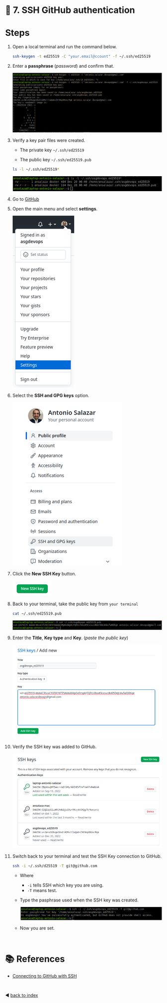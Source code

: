 # :book: 7. SSH GitHub authentication

# Steps
1. Open a local terminal and run the command below.

    ```bash
    ssh-keygen -t ed25519 -C "your.email@ccount" -f ~/.ssh/ed25519
    ```

2. Enter a **passphrase** (_password_) and confirm that.

    ![ssh](../images/github_ssh_01.png)

3. Verify a key pair files were created. 
   
   - The private key `~/.ssh/ed25519`
   
   - The public key `~/.ssh/ed25519.pub`

    ```bash
    ls -l ~/.ssh/ed25519*
    ```

    ![ssh](../images/github_ssh_02.png)

4. Go to [GitHub](https://github.com/ ) 

5. Open the main menu and select **settings**.

    ![ssh](../images/github_ssh_03.png)

5. Select the **SSH and GPG keys** option.

    ![ssh](../images/github_ssh_04.png)

6. Click the **New SSH Key** button.

    ![ssh](../images/github_ssh_03a.png)

7. Back to your terminal, take the public key from `your terminal`

    ```bash
    cat ~/.ssh/ed25519.pub
    ```

    ![ssh](../images/github_ssh_04a.png)

8. Enter the **Title**, **Key type** and **Key**. (_paste the public key_)

    ![ssh](../images/github_ssh_05.png)

9. Verify the SSH key was added to GitHub.

    ![ssh](../images/github_ssh_06.png)

10. Switch back to your terminal and test the SSH Key connection to GitHub.


    ```bash
    ssh -i ~/.ssh/d25519 -T git@github.com
    ```

    - Where
      - `-i` tells SSH which key you are using.
      - `-T` means test.

    - Type the pasphrase used when the SSH key was created.

        ![ssh](../images/github_ssh_07.png)

    - Now you are set.

<br />

# :books: References
- [Connecting to GitHub with SSH](https://docs.github.com/en/authentication/connecting-to-github-with-ssh)

<br />

:arrow_backward: [back to index](../README.md)
